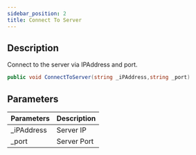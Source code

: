 ```yaml
---
sidebar_position: 2
title: Connect To Server
---
```


## Description

Connect to the server via IPAddress and port.

```cs
public void ConnectToServer(string _iPAddress,string _port)
```

## Parameters

| Parameters  | Description |
| ----------- | ----------- |
| \_iPAddress | Server IP   |
| \_port      | Server Port |
